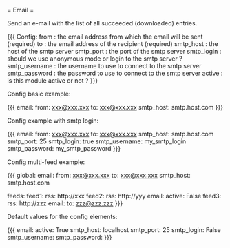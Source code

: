= Email =

Send an e-mail with the list of all succeeded (downloaded) entries.

{{{
Config:
  from          : the email address from which the email will be sent (required)
  to            : the email address of the recipient (required)
  smtp_host     : the host of the smtp server
  smtp_port     : the port of the smtp server
  smtp_login    : should we use anonymous mode or login to the smtp server ?
  smtp_username : the username to use to connect to the smtp server
  smtp_password : the password to use to connect to the smtp server
  active        : is this module active or not ?
}}}

Config basic example:

{{{
email:
  from: xxx@xxx.xxx
  to: xxx@xxx.xxx
  smtp_host: smtp.host.com
}}}

Config example with smtp login:

{{{
email:
  from: xxx@xxx.xxx
  to: xxx@xxx.xxx
  smtp_host: smtp.host.com
  smtp_port: 25
  smtp_login: true
  smtp_username: my_smtp_login
  smtp_password: my_smtp_password
}}}

Config multi-feed example:

{{{
global:
  email:
    from: xxx@xxx.xxx
    to: xxx@xxx.xxx
    smtp_host: smtp.host.com

feeds:
  feed1:
    rss: http://xxx
  feed2:
    rss: http://yyy
    email:
      active: False
  feed3:
    rss: http://zzz
    email:
      to: zzz@zzz.zzz
}}}

Default values for the config elements:

{{{
email:
  active: True
  smtp_host: localhost
  smtp_port: 25
  smtp_login: False
  smtp_username:
  smtp_password:
}}}